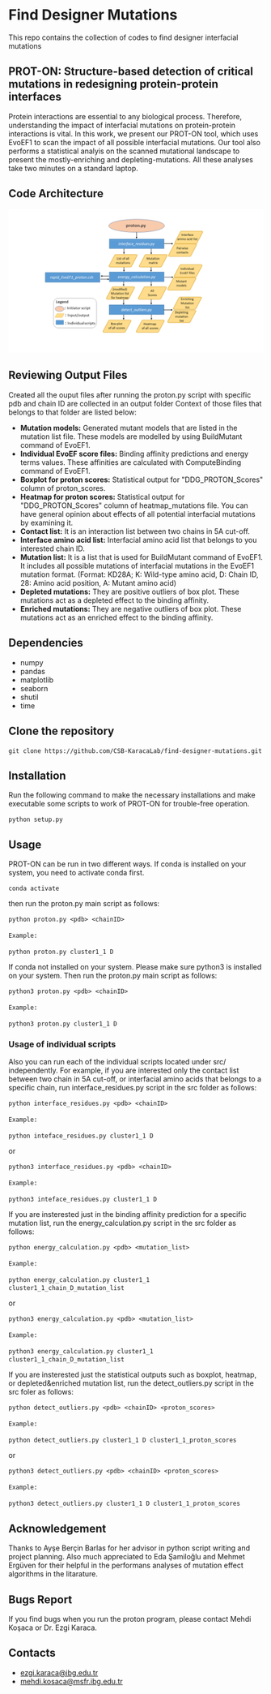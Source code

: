# Find Designer Mutations
This repo contains the collection of codes to find designer interfacial mutations
## PROT-ON: Structure-based detection of critical mutations in redesigning protein-protein interfaces
  Protein interactions are essential to any biological process. Therefore, understanding the impact of interfacial mutations on protein-protein interactions is vital. In this work, we present our PROT-ON tool, which uses EvoEF1 to scan the impact of all possible interfacial mutations. Our tool also performs a statistical analyis on the scanned mutational landscape to present the mostly-enriching and depleting-mutations. All these analyses take two minutes on a standard laptop.

## Code Architecture
![proton_code_architecture](https://github.com/CSB-KaracaLab/find-designer-mutations/blob/main/proton_code_architecture.png)

## Reviewing Output Files
Created all the ouput files after running the proton.py script with specific pdb and chain ID are collected in an output folder Context of those files that belongs to that folder are listed below:
  * **Mutation models:** Generated mutant models that are listed in the mutation list file. These models are modelled by using BuildMutant command of EvoEF1.
  * **Individual EvoEF score files:** Binding affinity predictions and energy terms values. These affinities are calculated with ComputeBinding command of EvoEF1.
  * **Boxplot for proton scores:** Statistical output for "DDG_PROTON_Scores" column of proton_scores. 
  * **Heatmap for proton scores:** Statistical output for "DDG_PROTON_Scores" column of heatmap_mutations file. You can have general opinion about effects of all potential interfacial mutations by examining it.
  * **Contact list:** It is an interaction list between two chains in 5A cut-off.
  * **Interface amino acid list:** Interfacial amino acid list that belongs to you interested chain ID.
  * **Mutation list:** It is a list that is used for BuildMutant command of EvoEF1. It includes all possible mutations of interfacial mutations in the EvoEF1 mutation format. (Format: KD28A; K: Wild-type amino acid, D: Chain ID, 28: Amino acid position, A: Mutant amino acid)
  * **Depleted mutations:** They are positive outliers of box plot. These mutations act as a depleted effect to the binding affinity.  
  * **Enriched mutations:** They are negative outliers of box plot. These mutations act as an enriched effect to the binding affinity.

## Dependencies
* numpy
* pandas
* matplotlib
* seaborn
* shutil
* time

## Clone the repository
```
git clone https://github.com/CSB-KaracaLab/find-designer-mutations.git
```
## Installation
Run the following command to make the necessary installations and make executable some scripts to work of PROT-ON for trouble-free operation.
```
python setup.py
```
## Usage
PROT-ON can be run in two different ways. If conda is installed on your system, you need to activate conda first.
```
conda activate
```
then run the proton.py main script as follows:
```
python proton.py <pdb> <chainID>

Example:

python proton.py cluster1_1 D
```
If conda not installed on your system. Please make sure python3 is installed on your system. Then run the proton.py main script as follows:
``` 
python3 proton.py <pdb> <chainID>

Example:

python3 proton.py cluster1_1 D
```
### Usage of individual scripts
Also you can run each of the individual scripts located under src/ independently. For example, if you are interested only the contact list between two chain in 5A cut-off, or interfacial amino acids that belongs to a specific chain, run interface_residues.py script in the src folder as follows:
```
python interface_residues.py <pdb> <chainID>

Example:

python inteface_residues.py cluster1_1 D
```
or
```
python3 interface_residues.py <pdb> <chainID>

Example:

python3 inteface_residues.py cluster1_1 D
```
If you are insterested just in the binding affinity prediction for a specific mutation list, run the energy_calculation.py script in the src folder as follows:
```
python energy_calculation.py <pdb> <mutation_list> 

Example:

python energy_calculation.py cluster1_1 cluster1_1_chain_D_mutation_list
```
or
```
python3 energy_calculation.py <pdb> <mutation_list>

Example:

python3 energy_calculation.py cluster1_1 cluster1_1_chain_D_mutation_list
```
If you are insterested just the statistical outputs such as boxplot, heatmap, or depleted&enriched mutation list, run the detect_outliers.py script in the src foler as follows:
```
python detect_outliers.py <pdb> <chainID> <proton_scores>

Example:

python detect_outliers.py cluster1_1 D cluster1_1_proton_scores
```
or
```
python3 detect_outliers.py <pdb> <chainID> <proton_scores>

Example:

python3 detect_outliers.py cluster1_1 D cluster1_1_proton_scores
```

## Acknowledgement
Thanks to Ayşe Berçin Barlas for her advisor in python script writing and project planning. Also much appreciated to Eda Şamiloğlu and Mehmet Ergüven for their helpful in the performans analyses of mutation effect algorithms in the litarature.
## Bugs Report
If you find bugs when you run the proton program, please contact Mehdi Koşaca or Dr. Ezgi Karaca.

## Contacts
* ezgi.karaca@ibg.edu.tr
* mehdi.kosaca@msfr.ibg.edu.tr

